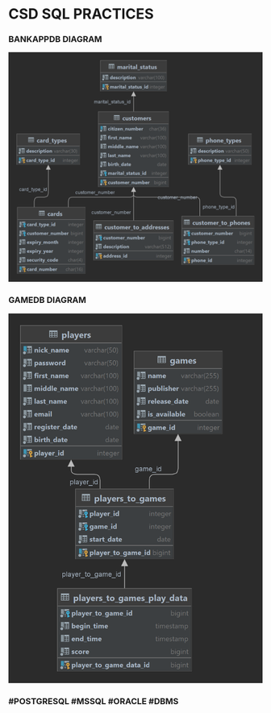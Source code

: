 # CSD SQL PRACTICES

### BANKAPPDB DIAGRAM

![csd_bankappdb_diagram](csd_bankappdb_diagram.png)
### GAMEDB DIAGRAM
![csd_bankappdb_diagram](csd_gamedb_diagram.png)














### #POSTGRESQL #MSSQL #ORACLE #DBMS